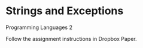 # Strings and Exceptions
Programming Languages 2

Follow the assignment instructions in Dropbox Paper.
